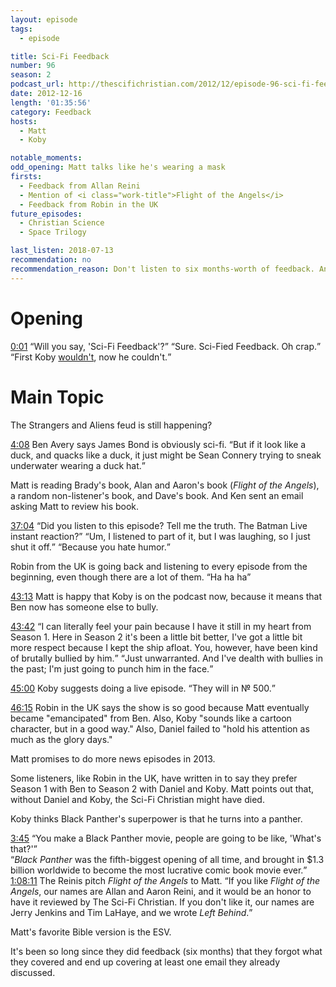 ```yaml
---
layout: episode
tags:
  - episode

title: Sci-Fi Feedback
number: 96
season: 2
podcast_url: http://thescifichristian.com/2012/12/episode-96-sci-fi-feedback/
date: 2012-12-16
length: '01:35:56'
category: Feedback
hosts:
  - Matt
  - Koby

notable_moments:
odd_opening: Matt talks like he's wearing a mask
firsts:
  - Feedback from Allan Reini
  - Mention of <i class="work-title">Flight of the Angels</i>
  - Feedback from Robin in the UK
future_episodes: 
  - Christian Science
  - Space Trilogy

last_listen: 2018-07-13
recommendation: no
recommendation_reason: Don't listen to six months-worth of feedback. Any notable feedback is included in the guide.
---
```

# Opening
<div class="quote">
  <a class="timestamp tag is-medium is-rounded is-primary" href="http://thescifichristian.com/2012/12/episode-96-sci-fi-feedback/#t=0:01">0:01</a>
  <q class="matt">Will you say, 'Sci-Fi Feedback'?</q>
  <q class="koby">Sure. Sci-Fied Feedback. Oh crap.</q>
</div>
<q class="archivist inline">First Koby <a href="/episodes/0084-sci-fi-feedback/">wouldn't</a>, now he couldn't.</q>



# Main Topic
The Strangers and Aliens feud is still happening? 

<div class="quote">
  <a class="timestamp tag is-medium is-rounded is-primary" href="http://thescifichristian.com/2012/12/episode-96-sci-fi-feedback/#t=4:08">4:08</a>
  <span class="quote-context is-size-6">Ben Avery says James Bond is obviously sci-fi.</span>
  <q data-name="Ben Avery">But if it look like a duck, and quacks like a duck, it just might be Sean Connery trying to sneak underwater wearing a duck hat.</q>
</div>

Matt is reading Brady's book, Alan and Aaron's book (<i class="work-title">Flight of the Angels</i>), a random non-listener's book, and Dave's book. And Ken sent an email asking Matt to review his book.

<div class="quote">
  <a class="timestamp tag is-medium is-rounded is-primary" href="http://thescifichristian.com/2012/12/episode-96-sci-fi-feedback/#t=37:04">37:04</a>
  <span class="quote-context is-size-6"></span>
  <q class="matt">Did you listen to this episode? Tell me the truth. The Batman Live instant reaction?</q>
  <q class="koby">Um, I listened to part of it, but I was laughing, so I just shut it off.</q>
  <q class="matt">Because you hate humor.</q>
</div>

Robin from the UK is going back and listening to every episode from the beginning, even though there are a lot of them. <q class="archivist inline">Ha ha ha</q>

<a class="timestamp tag is-medium is-rounded is-primary" href="http://thescifichristian.com/2012/12/episode-96-sci-fi-feedback/#t=43:13">43:13</a> Matt is happy that Koby is on the podcast now, because it means that Ben now has someone else to bully.

<div class="quote">
  <a class="timestamp tag is-medium is-rounded is-primary" href="http://thescifichristian.com/2012/12/episode-96-sci-fi-feedback/#t=43:42">43:42</a>
  <q class="matt">I can literally feel your pain because I have it still in my heart from Season 1. Here in Season 2 it's been a little bit better, I've got a little bit more respect because I kept the ship afloat. You, however, have been kind of brutally bullied by him.</q>
  <q class="koby">Just unwarranted. And I've dealth with bullies in the past; I'm just going to punch him in the face.</q>
</div>

<a class="timestamp tag is-medium is-rounded is-primary" href="http://thescifichristian.com/2012/12/episode-96-sci-fi-feedback/#t=45:00">45:00</a> Koby suggests doing a live episode.
<q class="archivist inline">They will in № 500.</q>

<a class="timestamp tag is-medium is-rounded is-primary" href="http://thescifichristian.com/2012/12/episode-96-sci-fi-feedback/#t=46:15">46:15</a> Robin in the UK says the show is so good because Matt eventually became "emancipated" from Ben. Also, Koby "sounds like a cartoon character, but in a good way." Also, Daniel failed to "hold his attention as much as the glory days."

Matt promises to do more news episodes in 2013.

Some listeners, like Robin in the UK, have written in to say they prefer Season 1 with Ben to Season 2 with Daniel and Koby. Matt points out that, without Daniel and Koby, the Sci-Fi Christian might have died. 

Koby thinks Black Panther's superpower is that he turns into a panther.

<div class="quote">
  <a class="timestamp tag is-medium is-rounded is-primary" href="http://thescifichristian.com/2012/12/episode-96-sci-fi-feedback/#t=59:03">3:45</a>
  <q class="koby">You make a Black Panther movie, people are going to be like, 'What's that?'</q>
</div>
<q class="archivist inline"><i class="work-title">Black Panther</i> was the fifth-biggest opening of all time, and brought in $1.3 billion worldwide to become the most lucrative comic book movie ever.</q>

<div class="quote">
  <a class="timestamp tag is-medium is-rounded is-primary" href="http://thescifichristian.com/2012/12/episode-96-sci-fi-feedback/#t=1:08:11">1:08:11</a>
  <span class="quote-context is-size-6">The Reinis pitch <i class="work-title">Flight of the Angels</i> to Matt.</span>
  <q data-name="Allan Reini">If you like <i class="work-title">Flight of the Angels</i>, our names are Allan and Aaron Reini, and it would be an honor to have it reviewed by The Sci-Fi Christian. If you don't like it, our names are Jerry Jenkins and Tim LaHaye, and we wrote <i class="work-title">Left Behind</i>.</q>
</div>

Matt's favorite Bible version is the ESV.

It's been so long since they did feedback (six months) that they forgot what they covered and end up covering at least one email they already discussed.